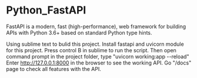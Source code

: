 # Python_FastAPI
FastAPI is a modern, fast (high-performance), web framework for building APIs with Python 3.6+ based on standard Python type hints.

Using sublime text to bulid this project. 
Install fastapi and uvicorn module for this project.
Press control B in sublime to run the script.
Then open command prompt in the project folder, type "uvicorn working:app --reload"
Enter http://127.0.0.1:8000 in the browser to see the working API.
Go "/docs" page to check all features with the API.
